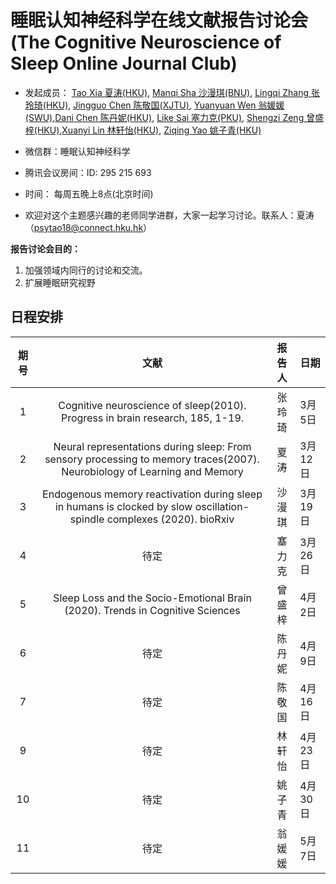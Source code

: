 # 睡眠认知神经科学在线文献报告讨论会(The Cognitive Neuroscience of Sleep Online Journal Club)

* 发起成员： [Tao Xia 夏涛(HKU)](https://www.psychology.hku.hk/scnlab/people.html), [Manqi Sha 沙漫琪(BNU)](https://github.com/ManqiSha), [Lingqi Zhang 张玲琦(HKU)](https://www.psychology.hku.hk/scnlab/people.html), [Jingguo Chen 陈敬国(XJTU)](http://gr.xjtu.edu.cn/web/jing-guo.chen), [Yuanyuan Wen 翁媛媛(SWU)](http://www.leixulab.net/student.asp?id=55),[Dani Chen 陈丹妮(HKU)](https://www.psychology.hku.hk/scnlab/people.html), [Like Sai 塞力克(PKU)](), [Shengzi Zeng 曾盛梓(HKU)](https://www.psychology.hku.hk/scnlab/people.html),[Xuanyi Lin 林轩怡(HKU)](https://www.psychology.hku.hk/scnlab/people.html), [Ziqing Yao 姚子青(HKU)](https://www.psychology.hku.hk/scnlab/people.html)

* 微信群：睡眠认知神经科学

* 腾讯会议房间：ID: 295 215 693

* 时间： 每周五晚上8点(北京时间)	

* 欢迎对这个主题感兴趣的老师同学进群，大家一起学习讨论。联系人：夏涛（psytao18@connect.hku.hk）

**报告讨论会目的：**

1. 加强领域内同行的讨论和交流。
2. 扩展睡眠研究视野

## 日程安排

| 期号 |                             文献                             | 报告人 | 日期    |
| :--: | :----------------------------------------------------------: | :----: | ------- |
|  1   | Cognitive neuroscience of sleep(2010). Progress in brain research, 185, 1-19. |  张玲琦  | 3月5日 |
|  2   | Neural representations during sleep: From sensory processing to memory traces(2007). Neurobiology of Learning and Memory |  夏涛  | 3月12日 |
|  3   | Endogenous memory reactivation during sleep in humans is clocked by slow oscillation-spindle complexes (2020). bioRxiv |  沙漫琪  | 3月19日 |
|  4   | 待定 |  塞力克  | 3月26日 |
|  5   | Sleep Loss and the Socio-Emotional Brain (2020). Trends in Cognitive Sciences |  曾盛梓  | 4月2日 |
|  6   | 待定 |  陈丹妮  | 4月9日  |
|  7   | 待定 |  陈敬国  | 4月16日 |
|  9   | 待定 |  林轩怡  | 4月23日 |
|  10  | 待定 |  姚子青  | 4月30日 |
|  11  | 待定 |  翁媛媛  | 5月7日  |


